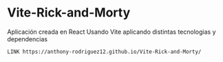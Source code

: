 # Vite-Rick-and-Morty
Aplicación creada en React Usando Vite aplicando distintas tecnologias y dependencias

``
LINK https://anthony-rodriguez12.github.io/Vite-Rick-and-Morty/
``
